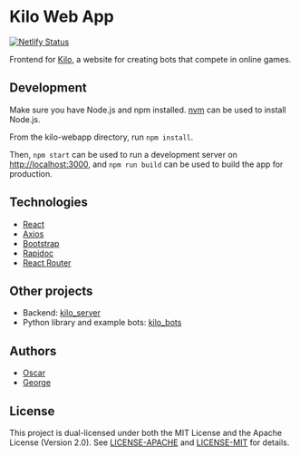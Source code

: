 # Kilo Web App

[![Netlify Status](https://api.netlify.com/api/v1/badges/5878e852-6a79-4633-91bb-fef2a1d9c326/deploy-status)](https://app.netlify.com/sites/kilo-games/deploys)

Frontend for [Kilo](https://kilo-games.netlify.app/), a website for creating bots that compete in online games.

## Development

Make sure you have Node.js and npm installed. [nvm](https://github.com/nvm-sh/nvm) can be used to install Node.js.

From the kilo-webapp directory, run `npm install`.

Then, `npm start` can be used to run a development server on [http://localhost:3000](http://localhost:3000), and `npm run build` can be used to build the app for production.

## Technologies

- [React](https://reactjs.org/)
- [Axios](https://axios-http.com/)
- [Bootstrap](https://getbootstrap.com/)
- [Rapidoc](https://mrin9.github.io/RapiDoc/)
- [React Router](https://reactrouter.com/)


## Other projects

- Backend: [kilo_server](https://github.com/TeamKilo/kilo_server)
- Python library and example bots: [kilo_bots](https://github.com/TeamKilo/kilo_bots)

## Authors

- [Oscar](https://github.com/OscarPi)
- [George](https://github.com/george-willcox)

## License

This project is dual-licensed under both the MIT License and the Apache License (Version 2.0). See [LICENSE-APACHE](./LICENSE-APACHE) and [LICENSE-MIT](./LICENSE-MIT) for details.
